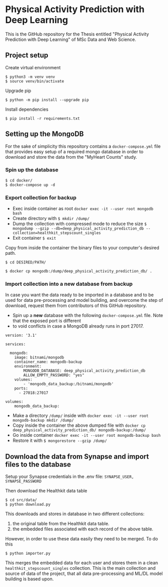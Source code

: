 # Physical Activity Prediction with Deep Learning
This is the GitHub repository for the Thesis entitled "Physical Activity Prediction with Deep Learning" of MSc Data and Web Science.


## Project setup

Create virtual environment

```
$ python3 -m venv venv
$ source venv/bin/activate
```

Upgrade pip

```
$ python -m pip install --upgrade pip
```

Install dependencies

```
$ pip install -r requirements.txt
```


## Setting up the MongoDB

For the sake of simplicity this repository contains a `docker-compose.yml`
file that provides easy setup of a required mongo database in order to
download and store the data from the "MyHeart Counts" study.

### Spin up the database

```
$ cd docker/
$ docker-compose up -d
```

### Export collection for backup

* Exec inside container as root
`docker exec -it --user root mongodb bash`
* Create directory with `$ mkdir /dump/`
* Dump the collection with compressed mode to reduce the size 
`$ mongodump --gzip --db=deep_physical_activity_prediction_db --collection=healthkit_stepscount_singles`
* Exit container `$ exit`

Copy from inside the container the binary files to your computer's desired path.

`$ cd DESIRED/PATH/`

`$ docker cp mongodb:/dump/deep_physical_activity_prediction_db/ .`

### Import collection into a new database from backup

In case you want the data ready to be imported in a database and to be used for data pre-processing and model building,
and overcome the step of download, request them from contributors of this GitHub repository.

* Spin up a **new** database with the following `docker-compose.yml` file. Note that the exposed port is different
* to void conflicts in case a MongoDB already runs in port 27017.

``` 
version: '3.1'

services:

  mongodb:
    image: bitnami/mongodb
    container_name: mongodb-backup
    environment:
        MONGODB_DATABASE: deep_physical_activity_prediction_db
        ALLOW_EMPTY_PASSWORD: "yes"
    volumes: 
        - 'mongodb_data_backup:/bitnami/mongodb'
    ports:
      - 27018:27017

volumes: 
    mongodb_data_backup:
```

* Make a directory `/dump/` inside with `docker exec -it --user root mongodb-backup mkdir /dump/`
* Copy inside the container the above dumped file with `docker cp deep_physical_activity_prediction_db/ mongodb-backup:/dump/`
* Go inside container `docker exec -it --user root mongodb-backup bash`
* Restore it with
`
$ mongorestore --gzip /dump/
`

## Download the data from Synapse and import files to the database

Setup your Synapse credentials in the .env file: `SYNAPSE_USER, SYNAPSE_PASSWORD`

Then download the Healthkit data table

```
$ cd src/data/
$ python download.py 
```

This downloads and stores in database in two different collections:
1. the original table from the Healthkit data table.
2. the embedded files associated with each record of the above table.

However, in order to use these data easily they need 
to be merged. To do this

```
$ python importer.py
```

This merges the embedded data for each user and 
stores them in a clean `healthkit_stepscount_singles` collection.
This is the main collection and source of data of the project, that all data pre-processing and ML/DL model building
is based upon.

